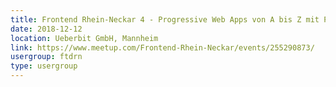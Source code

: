 ```yaml
---
title: Frontend Rhein-Neckar 4 - Progressive Web Apps von A bis Z mit Peter Kröner!
date: 2018-12-12
location: Ueberbit GmbH, Mannheim
link: https://www.meetup.com/Frontend-Rhein-Neckar/events/255290873/
usergroup: ftdrn
type: usergroup
---
```

